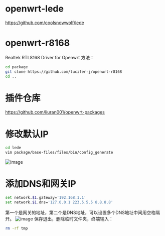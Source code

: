 # openwrt-lede
https://github.com/coolsnowwolf/lede
# openwrt-r8168
Realtek RTL8168 Driver for Openwrt
方法：
```bash
cd package
git clone https://github.com/lucifer-j/openwrt-r8168
cd ..
```
# 插件仓库
https://github.com/liuran001/openwrt-packages

# 修改默认IP
```bash
cd lede
vim package/base-files/files/bin/config_generate
```
![image](https://user-images.githubusercontent.com/4360479/164149693-78b9800e-5051-4297-8779-6e4a78ecdbc3.png)

# 添加DNS和网关IP
```bash
set network.$1.gateway='192.168.1.1'
set network.$1.dns='127.0.0.1 223.5.5.5 8.8.8.8'
```
第一个是网关的地址，第二个是DNS地址，可以设置多个DNS地址中间用空格隔开。
![image](https://user-images.githubusercontent.com/4360479/164149799-be6e3b09-55bd-4f16-9236-ee3dddf9e338.png)
保存退出，删除临时文件夹，终端输入：
```bash
rm -rf tmp
```
